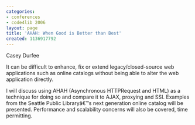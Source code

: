 ```yaml
---
categories:
- conferences
- code4lib 2006
layout: page
title: 'AHAH: When Good is Better than Best'
created: 1136917792
---
```

Casey Durfee

It can be difficult to enhance, fix or extend legacy/closed-source web applications such as online catalogs without being able to alter the web application directly.

I will discuss using AHAH (Asynchronous HTTPRequest and HTML) as a technique for doing so and compare it to AJAX, proxying and SSI. Examples from the Seattle Public Libraryâ€™s next generation online catalog will be presented. Performance and scalability concerns will also be covered, time permitting.

